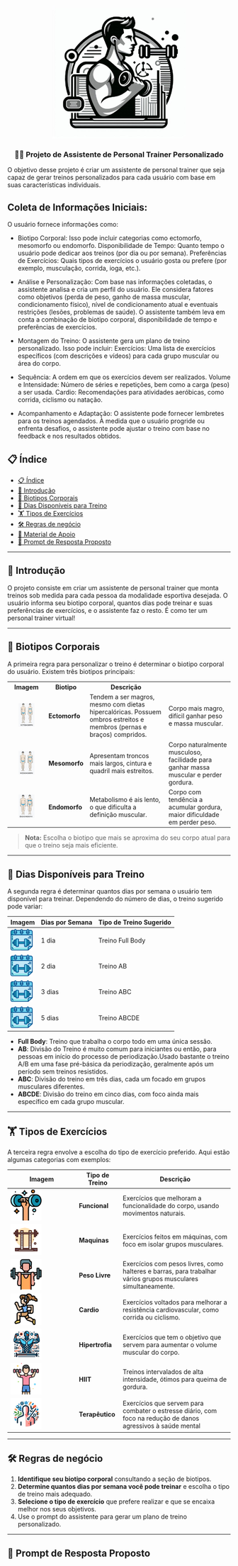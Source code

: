 <p align="center">
    <img width="300px" src=".github/assets/logo.png">
</p>

<p align="center">
  <h3 align="center">🏋️‍♂️ Projeto de Assistente de Personal Trainer Personalizado</h3>

O objetivo desse projeto é criar um assistente de personal trainer que seja capaz de gerar treinos personalizados para cada usuário com base em suas características individuais.
</p>

<p align=center>

## Coleta de Informações Iniciais:

O usuário fornece informações como:

- Biotipo Corporal: Isso pode incluir categorias como ectomorfo, mesomorfo ou endomorfo.
Disponibilidade de Tempo: Quanto tempo o usuário pode dedicar aos treinos (por dia ou por semana).
Preferências de Exercícios: Quais tipos de exercícios o usuário gosta ou prefere (por exemplo, musculação, corrida, ioga, etc.).

- Análise e Personalização:
Com base nas informações coletadas, o assistente analisa e cria um perfil do usuário.
Ele considera fatores como objetivos (perda de peso, ganho de massa muscular, condicionamento físico), nível de condicionamento atual e eventuais restrições (lesões, problemas de saúde).
O assistente também leva em conta a combinação de biotipo corporal, disponibilidade de tempo e preferências de exercícios.

- Montagem do Treino:
O assistente gera um plano de treino personalizado.
Isso pode incluir:
Exercícios: Uma lista de exercícios específicos (com descrições e vídeos) para cada grupo muscular ou área do corpo.

- Sequência: A ordem em que os exercícios devem ser realizados.
Volume e Intensidade: Número de séries e repetições, bem como a carga (peso) a ser usada.
Cardio: Recomendações para atividades aeróbicas, como corrida, ciclismo ou natação.

- Acompanhamento e Adaptação:
O assistente pode fornecer lembretes para os treinos agendados.
À medida que o usuário progride ou enfrenta desafios, o assistente pode ajustar o treino com base no feedback e nos resultados obtidos.

</p>

## 📋 Índice

- [📋 Índice](#-índice)
- [📝 Introdução](#-introdução)
- [💪 Biotipos Corporais](#-biotipos-corporais)
- [📅 Dias Disponíveis para Treino](#-dias-disponíveis-para-treino)
- [🏋️ Tipos de Exercícios](#️-tipos-de-exercícios)
- [🛠️ Regras de negócio](#️-regras-de-negócio)
- [📖 Material de Apoio](#-material-de-apoio)
- [🎯 Prompt de Resposta Proposto](#-prompt-de-resposta-proposto)

---

## 📝 Introdução

O projeto consiste em criar um assistente de personal trainer que monta treinos sob medida para cada pessoa da modalidade esportiva desejada. O usuário informa seu biotipo corporal, quantos dias pode treinar e suas preferências de exercícios, e o assistente faz o resto. É como ter um personal trainer virtual! 

---

## 💪 Biotipos Corporais

A primeira regra para personalizar o treino é determinar o biotipo corporal do usuário. Existem três biotipos principais:

<table>
  <tr>
    <th>Imagem</th>
    <th>Biotipo</th>
    <th>Descrição</th>
  </tr>
  <tr>
    <td style="text-align: center;">
      <img src=".github/assets/ectomorph.jpg" width="50%" height="50%">
    </td>
    <td><strong>Ectomorfo</strong></td>
    <td>Tendem a ser magros, mesmo com dietas hipercalóricas. Possuem ombros estreitos e membros (pernas e braços) compridos.</td>
    <td>Corpo mais magro, difícil ganhar peso e massa muscular.</td>
  </tr>
  <tr>
    <td style="text-align: center;">
      <img src=".github/assets/mesomorph.jpg" width="50%" height="50%">
    </td>
    <td><strong>Mesomorfo</strong></td>
    <td>Apresentam troncos mais largos, cintura e quadril mais estreitos.</td>
    <td>Corpo naturalmente musculoso, facilidade para ganhar massa muscular e perder gordura.</td>
  </tr>
  <tr>
    <td style="text-align: center;">
      <img src=".github/assets/endmorph.jpg" width="50%" height="50%">
    </td>
    <td><strong>Endomorfo</strong></td>
    <td>Metabolismo é ais lento, o que dificulta a definição muscular.</td>
    <td>Corpo com tendência a acumular gordura, maior dificuldade em perder peso.</td>
  </tr>
</table>

> **Nota:** Escolha o biotipo que mais se aproxima do seu corpo atual para que o treino seja mais eficiente.

---

## 📅 Dias Disponíveis para Treino

A segunda regra é determinar quantos dias por semana o usuário tem disponível para treinar. Dependendo do número de dias, o treino sugerido pode variar:

| **Imagem**                                                     | **Dias por Semana** | **Tipo de Treino Sugerido** |
| -------------------------------------------------------------- | ------------------- | --------------------------- |
| <img src=".github/assets/calendar.png" width="50" height="50"> | 1 dia               | Treino Full Body            |
| <img src=".github/assets/calendar.png" width="50" height="50"> | 2 dia               | Treino AB                   |
| <img src=".github/assets/calendar.png" width="50" height="50"> | 3 dias              | Treino ABC                  |
| <img src=".github/assets/calendar.png" width="50" height="50"> | 5 dias              | Treino ABCDE                |

- **Full Body**: Treino que trabalha o corpo todo em uma única sessão.
- **AB**: Divisão do Treino é muito comum para iniciantes ou então, para pessoas em início do processo de periodização.Usado bastante o treino A/B em uma fase pré-básica da periodização, geralmente após um período sem treinos resistidos.
- **ABC**: Divisão do treino em três dias, cada um focado em grupos musculares diferentes.
- **ABCDE**: Divisão do treino em cinco dias, com foco ainda mais específico em cada grupo muscular.

---

## 🏋️ Tipos de Exercícios

A terceira regra envolve a escolha do tipo de exercício preferido. Aqui estão algumas categorias com exemplos:

| **Imagem**                                                       | **Tipo de Treino** | **Descrição**                                                                                                 |
| ---------------------------------------------------------------- | ------------------ | ------------------------------------------------------------------------------------------------------------- |
| <img src=".github/assets/dumbells.png" width="50%" height="50%"> | **Funcional**      | Exercícios que melhoram a funcionalidade do corpo, usando movimentos naturais.                                |
| <img src=".github/assets/4760665.png" width="50%" height="50%">  | **Maquinas**     | Exercícios feitos em máquinas, com foco em isolar grupos musculares.                                          |
| <img src=".github/assets/barr.png" width="50%" height="50%">     | **Peso Livre**     | Exercícios com pesos livres, como halteres e barras, para trabalhar vários grupos musculares simultaneamente. |
| <img src=".github/assets/cardio.png" width="50%" height="50%">   | **Cardio**         | Exercícios voltados para melhorar a resistência cardiovascular, como corrida ou ciclismo.                     |
| <img src=".github/assets/hipertrofia.jpg" width="50%" height="50%">   | **Hipertrofia**         | Exercícios que tem o objetivo que servem para aumentar o volume muscular do corpo.                     |
| <img src=".github/assets/hiit.png" width="50%" height="50%">     | **HIIT**           | Treinos intervalados de alta intensidade, ótimos para queima de gordura.                                      |
| <img src=".github/assets/terapeutico.jpg" width="50%" height="50%"> | **Terapêutico**      | Exercícios que servem para combater o estresse diário, com foco na redução de danos agressivos à saúde mental                                |
---

## 🛠️ Regras de negócio

1. **Identifique seu biotipo corporal** consultando a seção de biotipos.
2. **Determine quantos dias por semana você pode treinar** e escolha o tipo de treino mais adequado.
3. **Selecione o tipo de exercício** que prefere realizar e que se encaixa melhor nos seus objetivos.
4. Use o prompt do assistente para gerar um plano de treino personalizado.

---

## 🎯 Prompt de Resposta Proposto
